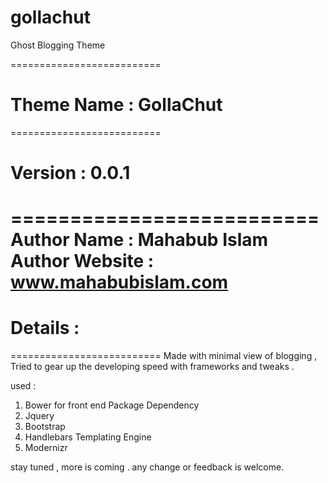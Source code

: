 gollachut
=========

Ghost Blogging Theme




==========================
# Theme Name : GollaChut
==========================
# Version : 0.0.1
==========================
Author Name : Mahabub Islam
Author Website : www.mahabubislam.com
=====================================


# Details :
==========================
Made with minimal view of blogging , Tried to gear up the developing speed with frameworks and tweaks .

used :
1. Bower for front end Package Dependency
2. Jquery
3. Bootstrap
4. Handlebars Templating Engine
5. Modernizr



stay tuned , more is coming .
any change or feedback is welcome.


